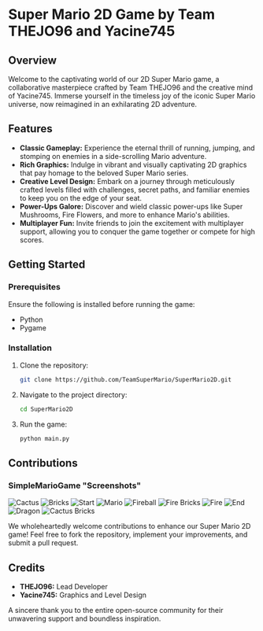 # Super Mario 2D Game by Team THEJO96 and Yacine745

## Overview
Welcome to the captivating world of our 2D Super Mario game, a collaborative masterpiece crafted by Team THEJO96 and the creative mind of Yacine745. Immerse yourself in the timeless joy of the iconic Super Mario universe, now reimagined in an exhilarating 2D adventure.

## Features
- **Classic Gameplay:** Experience the eternal thrill of running, jumping, and stomping on enemies in a side-scrolling Mario adventure.
- **Rich Graphics:** Indulge in vibrant and visually captivating 2D graphics that pay homage to the beloved Super Mario series.
- **Creative Level Design:** Embark on a journey through meticulously crafted levels filled with challenges, secret paths, and familiar enemies to keep you on the edge of your seat.
- **Power-Ups Galore:** Discover and wield classic power-ups like Super Mushrooms, Fire Flowers, and more to enhance Mario's abilities.
- **Multiplayer Fun:** Invite friends to join the excitement with multiplayer support, allowing you to conquer the game together or compete for high scores.

## Getting Started
### Prerequisites
Ensure the following is installed before running the game:
- Python
- Pygame

### Installation
1. Clone the repository:
   ```bash
   git clone https://github.com/TeamSuperMario/SuperMario2D.git
   ```
2. Navigate to the project directory:
   ```bash
   cd SuperMario2D
   ```
3. Run the game:
   ```bash
   python main.py
   ```

## Contributions
### SimpleMarioGame "Screenshots"
![Cactus](https://github.com/Thejo96/Mario-Game-Program-In-Python-With-Source-Code/assets/132360887/93e0449f-0a4d-4a06-b10a-7d7594e57a5d)
![Bricks](https://github.com/Thejo96/Mario-Game-Program-In-Python-With-Source-Code/assets/132360887/9007ff51-76c4-4a00-95b9-deac38375940)
![Start](https://github.com/Thejo96/Mario-Game-Program-In-Python-With-Source-Code/assets/132360887/fc307ee1-f7c3-4b07-a714-6c43eaa7c399)
![Mario](https://github.com/Thejo96/Mario-Game-Program-In-Python-With-Source-Code/assets/132360887/10286bd7-7f11-48fc-961f-62d7a0f4522a)
![Fireball](https://github.com/Thejo96/Mario-Game-Program-In-Python-With-Source-Code/assets/132360887/8283b2cf-3a07-4386-8f7a-fc84bf23fb59)
![Fire Bricks](https://github.com/Thejo96/Mario-Game-Program-In-Python-With-Source-Code/assets/132360887/d3bbbe23-a32f-458b-b956-0b320d037cfd)
![Fire](https://github.com/Thejo96/Mario-Game-Program-In-Python-With-Source-Code/assets/132360887/c5f8f651-bf17-4c21-9b11-23806f9e45e5)
![End](https://github.com/Thejo96/Mario-Game-Program-In-Python-With-Source-Code/assets/132360887/1e8ab4bd-e867-427c-9a3a-90de7d2458e1)
![Dragon](https://github.com/Thejo96/Mario-Game-Program-In-Python-With-Source-Code/assets/132360887/0585c561-a49c-4ef4-9511-5803843d521d)
![Cactus Bricks](https://github.com/Thejo96/Mario-Game-Program-In-Python-With-Source-Code/assets/132360887/91b4e7f7-9581-465d-ac1e-00ac74d0eb92)

We wholeheartedly welcome contributions to enhance our Super Mario 2D game! Feel free to fork the repository, implement your improvements, and submit a pull request.

## Credits
- **THEJO96:** Lead Developer
- **Yacine745:** Graphics and Level Design

A sincere thank you to the entire open-source community for their unwavering support and boundless inspiration.

